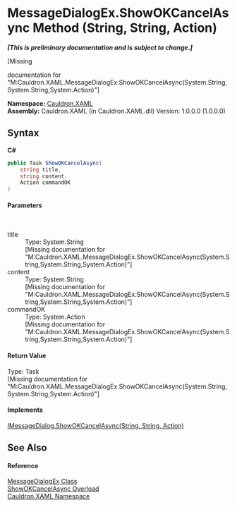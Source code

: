 # MessageDialogEx.ShowOKCancelAsync Method (String, String, Action)
 _**\[This is preliminary documentation and is subject to change.\]**_

\[Missing <summary> documentation for "M:Cauldron.XAML.MessageDialogEx.ShowOKCancelAsync(System.String,System.String,System.Action)"\]

**Namespace:**&nbsp;<a href="N_Cauldron_XAML">Cauldron.XAML</a><br />**Assembly:**&nbsp;Cauldron.XAML (in Cauldron.XAML.dll) Version: 1.0.0.0 (1.0.0.0)

## Syntax

**C#**<br />
``` C#
public Task ShowOKCancelAsync(
	string title,
	string content,
	Action commandOK
)
```


#### Parameters
&nbsp;<dl><dt>title</dt><dd>Type: System.String<br />\[Missing <param name="title"/> documentation for "M:Cauldron.XAML.MessageDialogEx.ShowOKCancelAsync(System.String,System.String,System.Action)"\]</dd><dt>content</dt><dd>Type: System.String<br />\[Missing <param name="content"/> documentation for "M:Cauldron.XAML.MessageDialogEx.ShowOKCancelAsync(System.String,System.String,System.Action)"\]</dd><dt>commandOK</dt><dd>Type: System.Action<br />\[Missing <param name="commandOK"/> documentation for "M:Cauldron.XAML.MessageDialogEx.ShowOKCancelAsync(System.String,System.String,System.Action)"\]</dd></dl>

#### Return Value
Type: Task<br />\[Missing <returns> documentation for "M:Cauldron.XAML.MessageDialogEx.ShowOKCancelAsync(System.String,System.String,System.Action)"\]

#### Implements
<a href="M_Cauldron_XAML_IMessageDialog_ShowOKCancelAsync">IMessageDialog.ShowOKCancelAsync(String, String, Action)</a><br />

## See Also


#### Reference
<a href="T_Cauldron_XAML_MessageDialogEx">MessageDialogEx Class</a><br /><a href="Overload_Cauldron_XAML_MessageDialogEx_ShowOKCancelAsync">ShowOKCancelAsync Overload</a><br /><a href="N_Cauldron_XAML">Cauldron.XAML Namespace</a><br />